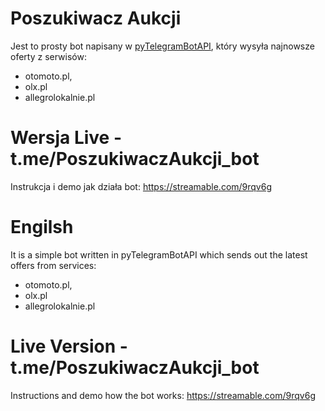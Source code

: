 # Poszukiwacz Aukcji
Jest to prosty bot napisany w [pyTelegramBotAPI](https://github.com/eternnoir/pyTelegramBotAPI), który wysyła najnowsze oferty z serwisów:
- otomoto.pl, 
- olx.pl  
- allegrolokalnie.pl 

# Wersja Live - t.me/PoszukiwaczAukcji_bot
Instrukcja i demo jak działa bot: https://streamable.com/9rqv6g


# Engilsh 

It is a simple bot written in pyTelegramBotAPI which sends out the latest offers from services:
- otomoto.pl, 
- olx.pl  
- allegrolokalnie.pl 
# Live Version - t.me/PoszukiwaczAukcji_bot
Instructions and demo how the bot works: https://streamable.com/9rqv6g
